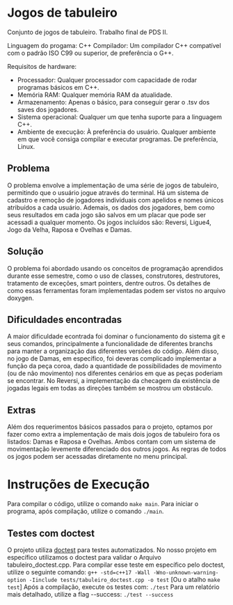 # Jogos de tabuleiro
Conjunto de jogos de tabuleiro. Trabalho final de PDS II.

Linguagem do progama: C++
Compilador: Um compilador C++ compatível com o padrão ISO C99 ou superior, de preferência o G++.

Requisitos de hardware:
- Processador: Qualquer processador com capacidade de rodar programas básicos em C++.
- Memória RAM: Qualquer memória RAM da atualidade.
- Armazenamento: Apenas o básico, para conseguir gerar o .tsv dos saves dos jogadores.
- Sistema operacional: Qualquer um que tenha suporte para a linguagem C++.
- Ambiente de execução: À preferência do usuário. Qualquer ambiente em que você consiga compilar e executar programas. De preferência, Linux.

## Problema
O problema envolve a implementação de uma série de jogos de tabuleiro, permitindo que o usuário jogue através do terminal. Há um sistema de cadastro e remoção de jogadores individuais com apelidos e nomes únicos atribuídos a cada usuário. Ademais, os dados dos jogadores, bem como seus resultados em cada jogo são salvos em um placar que pode ser acessadi a qualquer momento. Os jogos incluídos são: Reversi, Ligue4, Jogo da Velha, Raposa e Ovelhas e Damas.

## Solução
O problema foi abordado usando os conceitos de programação aprendidos durante esse semestre, como o uso de classes, construtores, destrutores, tratamento de exceções, smart pointers, dentre outros. Os detalhes de como essas ferramentas foram implementadas podem ser vistos no arquivo doxygen.

## Dificuldades encontradas
A maior dificuldade econtrada foi dominar o funcionamento do sistema git e seus comandos, principalmente a funcionalidade de diferentes branchs para manter a organização das diferentes versões do código. Além disso, no jogo de Damas, em específico, foi deveras complicado implementar a função da peça coroa, dado a quantidade de possibilidades de movimento (ou de não movimento) nos diferentes cenários em que as peças poderiam se encontrar. No Reversi, a implementação da checagem da existência de jogadas legais em todas as direções também se mostrou um obstáculo.


## Extras
Além dos requerimentos básicos passados para o projeto, optamos por fazer como extra a implementação de mais dois jogos de tabuleiro fora os listados: Damas e Raposa e Ovelhas. Ambos contam com um sistema de movimentação levemente diferenciado dos outros jogos. As regras de todos os jogos podem ser acessadas diretamente no menu principal.

# Instruções de Execução

Para compilar o código, utilize o comando `make main`.
Para iniciar o programa, após compilação, utilize o comando `./main`.

## Testes  com doctest

O projeto utiliza [doctest](https://github.com/doctest/doctest) para testes automatizados. No nosso projeto em específico utilizamos o doctest para validar o Arquivo tabuleiro_doctest.cpp. Para compilar esse teste em específico pelo doctest, utilize o seguinte comando:
`g++ -std=c++17 -Wall -Wno-unknown-warning-option -Iinclude tests/tabuleiro_doctest.cpp -o test`
[Ou o atalho `make test`]
Após a compilação, execute os testes com:
`./test`
Para um relatório mais detalhado, utilize a flag --success:
`./test --success`